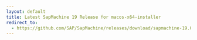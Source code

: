 ```yaml
---
layout: default
title: Latest SapMachine 19 Release for macos-x64-installer
redirect_to:
  - https://github.com/SAP/SapMachine/releases/download/sapmachine-19.0.2/sapmachine-jdk-19.0.2_macos-x64_bin.dmg
---
```

